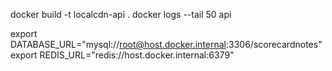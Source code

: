 docker build -t localcdn-api .
docker logs --tail 50 api

export DATABASE_URL="mysql://root@host.docker.internal:3306/scorecardnotes"
export REDIS_URL="redis://host.docker.internal:6379"
